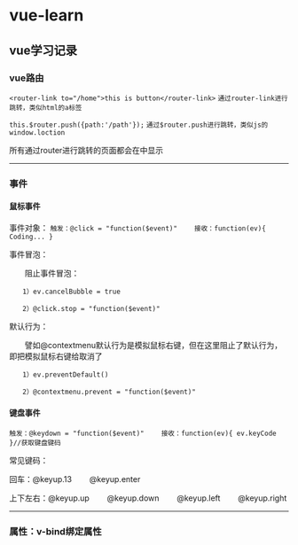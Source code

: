 # vue-learn
vue学习记录
---
### vue路由

```<router-link to="/home">this is button</router-link>```  `通过router-link进行跳转，类似html的a标签`

```this.$router.push({path:'/path'});```  `通过$router.push进行跳转，类似js的window.loction`

所有通过router进行跳转的页面都会在<router-view></router-view>中显示

---


### 事件

#### 鼠标事件

事件对象： ```触发：@click = "function($event)" 　　接收：function(ev){ Coding... }```  

事件冒泡：

　　阻止事件冒泡：  
  
  ```
  　　1）ev.cancelBubble = true
  
  　　2）@click.stop = "function($event)" 
  ```
  
  默认行为：

　　譬如@contextmenu默认行为是模拟鼠标右键，但在这里阻止了默认行为，即把模拟鼠标右键给取消了  
  
  ```
  　　1）ev.preventDefault()
  
  　　2）@contextmenu.prevent = "function($event)" 
  ```
  
  #### 键盘事件
  
  ```触发：@keydown = "function($event)" 　　接收：function(ev){ ev.keyCode }//获取键盘键码 ```
  
  常见键码：
  
  回车：@keyup.13 　　@keyup.enter
  
  上下左右：@keyup.up 　　@keyup.down 　　@keyup.left 　　@keyup.right
  
  ---
  
  ### 属性：v-bind绑定属性
  
  
  
